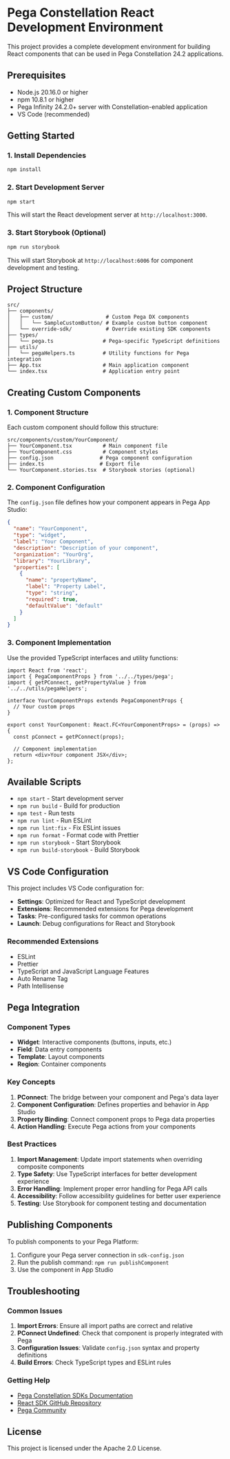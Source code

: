 # Pega Constellation React Development Environment

This project provides a complete development environment for building React components that can be used in Pega Constellation 24.2 applications.

## Prerequisites

- Node.js 20.16.0 or higher
- npm 10.8.1 or higher
- Pega Infinity 24.2.0+ server with Constellation-enabled application
- VS Code (recommended)

## Getting Started

### 1. Install Dependencies

```bash
npm install
```

### 2. Start Development Server

```bash
npm start
```

This will start the React development server at `http://localhost:3000`.

### 3. Start Storybook (Optional)

```bash
npm run storybook
```

This will start Storybook at `http://localhost:6006` for component development and testing.

## Project Structure

```
src/
├── components/
│   ├── custom/                 # Custom Pega DX components
│   │   └── SampleCustomButton/ # Example custom button component
│   └── override-sdk/           # Override existing SDK components
├── types/
│   └── pega.ts                # Pega-specific TypeScript definitions
├── utils/
│   └── pegaHelpers.ts         # Utility functions for Pega integration
├── App.tsx                    # Main application component
└── index.tsx                  # Application entry point
```

## Creating Custom Components

### 1. Component Structure

Each custom component should follow this structure:

```
src/components/custom/YourComponent/
├── YourComponent.tsx          # Main component file
├── YourComponent.css          # Component styles
├── config.json               # Pega component configuration
├── index.ts                  # Export file
└── YourComponent.stories.tsx  # Storybook stories (optional)
```

### 2. Component Configuration

The `config.json` file defines how your component appears in Pega App Studio:

```json
{
  "name": "YourComponent",
  "type": "widget",
  "label": "Your Component",
  "description": "Description of your component",
  "organization": "YourOrg",
  "library": "YourLibrary",
  "properties": [
    {
      "name": "propertyName",
      "label": "Property Label",
      "type": "string",
      "required": true,
      "defaultValue": "default"
    }
  ]
}
```

### 3. Component Implementation

Use the provided TypeScript interfaces and utility functions:

```tsx
import React from 'react';
import { PegaComponentProps } from '../../types/pega';
import { getPConnect, getPropertyValue } from '../../utils/pegaHelpers';

interface YourComponentProps extends PegaComponentProps {
  // Your custom props
}

export const YourComponent: React.FC<YourComponentProps> = (props) => {
  const pConnect = getPConnect(props);
  
  // Component implementation
  return <div>Your component JSX</div>;
};
```

## Available Scripts

- `npm start` - Start development server
- `npm run build` - Build for production
- `npm test` - Run tests
- `npm run lint` - Run ESLint
- `npm run lint:fix` - Fix ESLint issues
- `npm run format` - Format code with Prettier
- `npm run storybook` - Start Storybook
- `npm run build-storybook` - Build Storybook

## VS Code Configuration

This project includes VS Code configuration for:

- **Settings**: Optimized for React and TypeScript development
- **Extensions**: Recommended extensions for Pega development
- **Tasks**: Pre-configured tasks for common operations
- **Launch**: Debug configurations for React and Storybook

### Recommended Extensions

- ESLint
- Prettier
- TypeScript and JavaScript Language Features
- Auto Rename Tag
- Path Intellisense

## Pega Integration

### Component Types

- **Widget**: Interactive components (buttons, inputs, etc.)
- **Field**: Data entry components
- **Template**: Layout components
- **Region**: Container components

### Key Concepts

1. **PConnect**: The bridge between your component and Pega's data layer
2. **Component Configuration**: Defines properties and behavior in App Studio
3. **Property Binding**: Connect component props to Pega data properties
4. **Action Handling**: Execute Pega actions from your components

### Best Practices

1. **Import Management**: Update import statements when overriding composite components
2. **Type Safety**: Use TypeScript interfaces for better development experience
3. **Error Handling**: Implement proper error handling for Pega API calls
4. **Accessibility**: Follow accessibility guidelines for better user experience
5. **Testing**: Use Storybook for component testing and documentation

## Publishing Components

To publish components to your Pega Platform:

1. Configure your Pega server connection in `sdk-config.json`
2. Run the publish command: `npm run publishComponent`
3. Use the component in App Studio

## Troubleshooting

### Common Issues

1. **Import Errors**: Ensure all import paths are correct and relative
2. **PConnect Undefined**: Check that component is properly integrated with Pega
3. **Configuration Issues**: Validate `config.json` syntax and property definitions
4. **Build Errors**: Check TypeScript types and ESLint rules

### Getting Help

- [Pega Constellation SDKs Documentation](https://docs.pega.com/bundle/constellation-sdk/)
- [React SDK GitHub Repository](https://github.com/pegasystems/react-sdk)
- [Pega Community](https://community.pega.com/)

## License

This project is licensed under the Apache 2.0 License.

